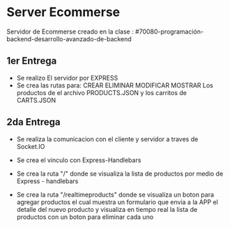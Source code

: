 
# Server Ecommerse

Servidor de Ecommerse creado en la clase : #70080-programación-backend-desarrollo-avanzado-de-backend


## 1er Entrega

- Se realizo El servidor por EXPRESS 
- Se crea las rutas para:
CREAR
ELIMINAR
MODIFICAR
MOSTRAR
Los productos de el archivo PRODUCTS.JSON y los carritos de CARTS.JSON
## 2da Entrega

- Se realiza la comunicacion con el cliente y servidor a traves de Socket.IO

- Se crea el vinculo con Express-Handlebars

- Se crea la ruta "/" donde se visualiza la lista de productos por medio de Express - handlebars

- Se crea la ruta "/realtimeproducts" donde se visualiza un boton para agregar productos el cual muestra un formulario que envia a la APP el detalle del nuevo producto y visualiza en tiempo real la lista de productos con un boton para eliminar cada uno




